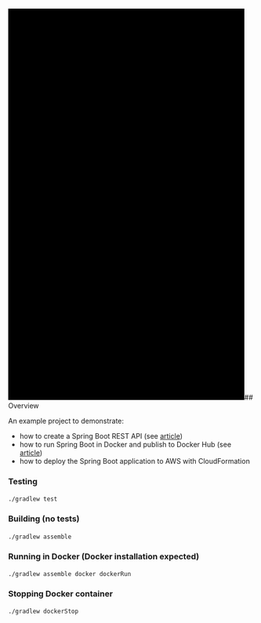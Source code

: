 ![img.png](img.png)## Overview

An example project to demonstrate:

* how to create a Spring Boot REST API (see [article](https://tomgregory.com/building-a-spring-boot-application-in-jenkins/))
* how to run Spring Boot in Docker and publish to Docker Hub (see [article](https://tomgregory.com/building-a-spring-boot-application-in-docker-and-jenkins/))
* how to deploy the Spring Boot application to AWS with CloudFormation

### Testing

`./gradlew test`

### Building (no tests)

`./gradlew assemble`

### Running in Docker (Docker installation expected)

`./gradlew assemble docker dockerRun`

### Stopping Docker container

`./gradlew dockerStop`

